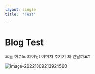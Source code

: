 ```yaml
---
layout: single
title:  "Test"

---
```


# Blog Test

오늘 하루도 화이팅! 이미지 추가가 왜 안될까요?


![image-20221009213924560](/Users/kong/workspace/indivisual/KKardd-github-blog/Kkardd.github.io/images/2022-10-03-first/image-20221009213924560.png)

